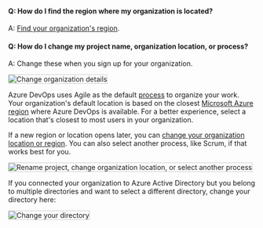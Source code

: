 #### Q: How do I find the region where my organization is located? 

A: [Find your organization's region](/azure/devops/organizations/accounts/change-organization-location).

#### Q: How do I change my project name, organization location, or process? 

A:	Change these when you sign up for your organization. 

<img alt="Change organization details" src="../_shared/_img/change-details-standard1.png" style="border: 1px solid #CCCCCC">

Azure DevOps uses Agile as the default [process](/azure/devops/boards/work-items/guidance/choose-process) to organize your work. Your organization's default location is based on the closest [Microsoft Azure region](https://azure.microsoft.com/regions) where Azure DevOps is available. For a better experience, select a location that's closest to most users in your organization. 

If a new region or location opens later, you can [change your organization location or region](/azure/devops/organizations/accounts/change-organization-location). You can also select another process, like Scrum, if that works best for you.

<img alt="Rename project, change organization location, or select another process" src="../_shared/_img/change-details-standard2.png" style="border: 1px solid #CCCCCC">

If you connected your organization to Azure Active Directory but you belong to multiple directories and want to select a different directory, change your directory here:

<img alt="Change your directory" src="../_shared/_img/change-details-standard2-with-directory.png" style="border: 1px solid #CCCCCC">
